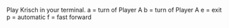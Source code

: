 Play Krisch in your terminal.
a = turn of Player A
b = turn of Player A
e = exit
p = automatic
f = fast forward
